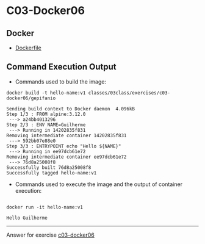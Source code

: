 # C03-Docker06

## Docker 
- [Dockerfile](Dockerfile)

## Command Execution Output
- Commands used to build  the image:
```
docker build -t hello-name:v1 classes/03class/exercises/c03-docker06/gepifanio

Sending build context to Docker daemon  4.096kB
Step 1/3 : FROM alpine:3.12.0
 ---> a24bb4013296
Step 2/3 : ENV NAME=Guilherme
 ---> Running in 14202835f831
Removing intermediate container 14202835f831
 ---> 592bb07e88e0
Step 3/3 : ENTRYPOINT echo "Hello ${NAME}"
 ---> Running in ee97dcb61e72
Removing intermediate container ee97dcb61e72
 ---> 76d8a25008f8
Successfully built 76d8a25008f8
Successfully tagged hello-name:v1

```

- Commands used to execute the image and the output of container execution:
```

docker run -it hello-name:v1

Hello Guilherme

```

<!-- Don't change anything below this point-->
<!-- Before commiting, remove both commented lines--> 
***
Answer for exercise [c03-docker06](https://github.com/devopsacademyau/academy/blob/af3225a3436f263164e8daebc6bbd1ef3122b900/classes/03class/exercises/c03-docker06/README.md)